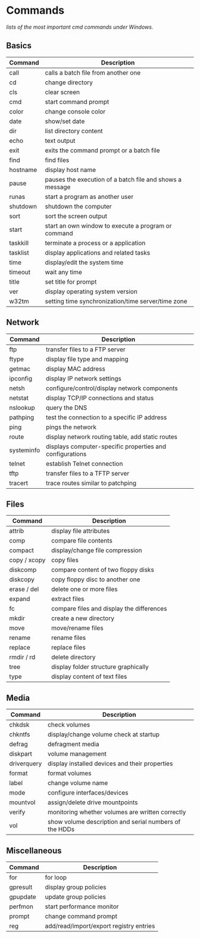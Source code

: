 # Commands
*lists of the most important cmd commands under Windows.*

## Basics

|Command      |Description                                             |
|-------------|--------------------------------------------------------|
|call         |calls a batch file from another one                     |
|cd           |change directory                                        |
|cls          |clear screen                                            |
|cmd          |start command prompt                                    |
|color        |change console color                                    |
|date         |show/set date                                           |
|dir          |list directory content                                  |
|echo         |text output                                             |
|exit         |exits the command prompt or a batch file                |
|find         |find files                                              |
|hostname     |display host name                                       |
|pause        |pauses the execution of a batch file and shows a message|
|runas        |start a program as another user                         |
|shutdown     |shutdown the computer                                   |
|sort         |sort the screen output                                  |
|start        |start an own window to execute a program or command     |
|taskkill     |terminate a process or a application                    |
|tasklist     |display applications and related tasks                  |
|time         |display/edit the system time                            |
|timeout      |wait any time                                           |
|title        |set title for prompt                                    |
|ver          |display operating system version                        |
|w32tm        |setting time synchronization/time server/time zone      |


## Network

|Command      |Description                                             |
|-------------|--------------------------------------------------------|
|ftp          |transfer files to a FTP server                          |
|ftype        |display file type and mapping                           |
|getmac       |display MAC address                                     |
|ipconfig     |display IP network settings                             |
|netsh        |configure/control/display network components            |
|netstat      |display TCP/IP connections and status                   |
|nslookup     |query the DNS                                           |
|pathping     |test the connection to a specific IP address            |
|ping         |pings the network                                       |
|route        |display network routing table, add static routes        |
|systeminfo   |displays computer-specific properties and configurations|
|telnet       |establish Telnet connection                             |
|tftp         |transfer files to a TFTP server                         |
|tracert      |trace routes similar to patchping                       |	

## Files

|Command      |Description                                             |
|-------------|--------------------------------------------------------|
|attrib       |display file attributes                                 |
|comp         |compare file contents                                   |
|compact      |display/change file compression                         |
|copy / xcopy |copy files                                              |
|diskcomp     |compare content of two floppy disks                     |
|diskcopy     |copy floppy disc to another one                         |
|erase / del  |delete one or more files                                |
|expand       |extract files                                           |
|fc           |compare files and display the differences               |
|mkdir        |create a new directory                                  |
|move         |move/rename files                                       |
|rename       |rename files                                            |
|replace      |replace files                                           |
|rmdir / rd   |delete directory                                        |
|tree         |display folder structure graphically                    |
|type         |display content of text files                           |

## Media

|Command      |Description                                             |
|-------------|--------------------------------------------------------|
|chkdsk       |check volumes                                           |
|chkntfs      |display/change volume check at startup                  |
|defrag       |defragment media                                        |
|diskpart     |volume management                                       |
|driverquery  |display installed devices and their properties          |
|format       |format volumes                                          |
|label        |change volume name                                      |
|mode         |configure interfaces/devices                            |
|mountvol     |assign/delete drive mountpoints                         |
|verify       |monitoring whether volumes are written correctly        |
|vol          |show volume description and serial numbers of the HDDs  |

## Miscellaneous

|Command      |Description                                             |
|-------------|--------------------------------------------------------|
|for          |for loop                                                |
|gpresult     |display group policies                                  |
|gpupdate     |update group policies                                   |
|perfmon      |start performance monitor                               |
|prompt       |change command prompt                                   |
|reg          |add/read/import/export registry entries                 |

